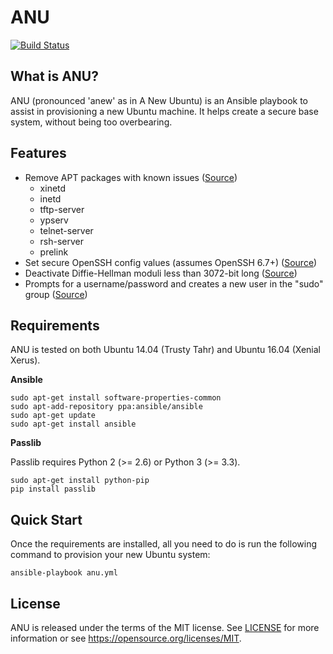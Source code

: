 # ANU

[![Build Status](https://travis-ci.com/mitchellcash/ansible-anu.svg?branch=master)](https://travis-ci.com/mitchellcash/ansible-anu)

## What is ANU?

ANU (pronounced 'anew' as in A New Ubuntu) is an Ansible playbook to assist in
provisioning a new Ubuntu machine. It helps create a secure base system, without
being too overbearing.

## Features

* Remove APT packages with known issues ([Source](https://github.com/dev-sec/ansible-os-hardening#packages))
  * xinetd
  * inetd
  * tftp-server
  * ypserv
  * telnet-server
  * rsh-server
  * prelink
* Set secure OpenSSH config values (assumes OpenSSH 6.7+) ([Source](https://infosec.mozilla.org/guidelines/openssh.html#modern-openssh-67))
* Deactivate Diffie-Hellman moduli less than 3072-bit long ([Source](https://infosec.mozilla.org/guidelines/openssh.html#modern-openssh-67))
* Prompts for a username/password and creates a new user in the "sudo" group ([Source](https://www.digitalocean.com/community/tutorials/initial-server-setup-with-ubuntu-16-04#step-three-%E2%80%94-root-privileges))

## Requirements

ANU is tested on both Ubuntu 14.04 (Trusty Tahr) and Ubuntu 16.04 (Xenial Xerus).

**Ansible**

```
sudo apt-get install software-properties-common
sudo apt-add-repository ppa:ansible/ansible
sudo apt-get update
sudo apt-get install ansible
```

**Passlib**

Passlib requires Python 2 (>= 2.6) or Python 3 (>= 3.3).

```
sudo apt-get install python-pip
pip install passlib
```

## Quick Start

Once the requirements are installed, all you need to do is run the following
command to provision your new Ubuntu system:

```
ansible-playbook anu.yml
```

## License

ANU is released under the terms of the MIT license. See [LICENSE](LICENSE) for more
information or see https://opensource.org/licenses/MIT.
